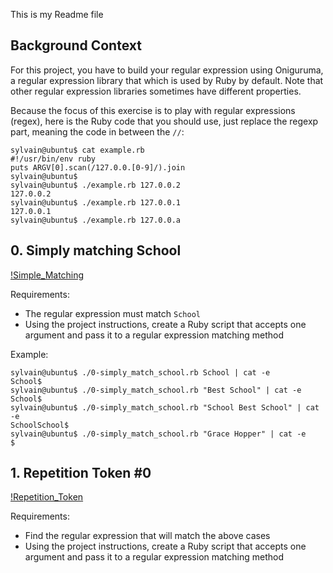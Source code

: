 This is my Readme file

## Background Context ##
For this project, you have to build your regular expression using Oniguruma, a regular expression library that which is used by Ruby by default. Note that other regular expression libraries sometimes have different properties.

Because the focus of this exercise is to play with regular expressions (regex), here is the Ruby code that you should use, just replace the regexp part, meaning the code in between the `//`:

~~~~
sylvain@ubuntu$ cat example.rb
#!/usr/bin/env ruby
puts ARGV[0].scan(/127.0.0.[0-9]/).join
sylvain@ubuntu$
sylvain@ubuntu$ ./example.rb 127.0.0.2
127.0.0.2
sylvain@ubuntu$ ./example.rb 127.0.0.1
127.0.0.1
sylvain@ubuntu$ ./example.rb 127.0.0.a
~~~~


## 0. Simply matching School ##
[!Simple_Matching](./0.Simply_matching_School.png "Simple Matching")

Requirements:

* The regular expression must match `School`
* Using the project instructions, create a Ruby script that accepts one argument and pass it to a regular expression matching method

Example:

~~~~
sylvain@ubuntu$ ./0-simply_match_school.rb School | cat -e
School$
sylvain@ubuntu$ ./0-simply_match_school.rb "Best School" | cat -e
School$
sylvain@ubuntu$ ./0-simply_match_school.rb "School Best School" | cat -e
SchoolSchool$
sylvain@ubuntu$ ./0-simply_match_school.rb "Grace Hopper" | cat -e
$
~~~~


## 1. Repetition Token #0 ##
[!Repetition_Token](./1._Repetition_Token_#0.png "Repetition Tokene")

Requirements:

* Find the regular expression that will match the above cases
* Using the project instructions, create a Ruby script that accepts one argument and pass it to a regular expression matching method


